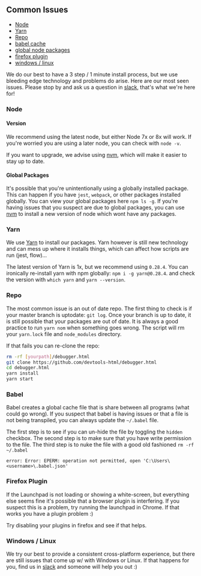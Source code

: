 ## Common Issues

* [Node](#node)
* [Yarn](#yarn)
* [Repo](#repo)
* [babel cache](#babel)
* [global node packages](#global-packages)
* [firefox plugin](#firefox-plugin)
* [windows / linux](#windows--linux)

We do our best to have a 3 step / 1 minute install process,
but we use bleeding edge technology and problems do arise. Here are our
most seen issues. Please stop by and ask us a question in [slack],
that's what we're here for!

### Node

#### Version

We recommend using the latest node, but either Node 7x or 8x will work.
If you're worried you are using a later node, you can check with `node -v`.

If you want to upgrade, we advise using [nvm], which will make it easier to
stay up to date.

#### Global Packages

It's possible that you're unintentionally using a globally installed package.
This can happen if you have `jest`, `webpack`, or other packages installed globally.
You can view your global packages here `npm ls -g`. If you're having issues that you
suspect are due to global packages, you can use [nvm] to install a new version of node
which wont have any packages.

### Yarn

We use [Yarn][yarn] to install our packages. Yarn however is still new technology and can
mess up where it installs things, which can affect how scripts are run (jest, flow)...

The latest version of Yarn is 1x, but we recommend using `0.28.4`. You can ironically re-install yarn with
npm globally: `npm i -g yarn@0.28.4`. and check the version with `which yarn` and `yarn --version`.


### Repo

The most common issue is an out of date repo. The first thing to check is if your master branch is uptodate:
`git log`. Once your branch is up to date, it is still possible that your packages are out of date.
It is always a good practice to run `yarn nom` when something goes wrong.
The script will rm your `yarn.lock` file and `node_modules` directory.

If that fails you can re-clone the repo:

```bash
rm -rf [yourpath]/debugger.html
git clone https://github.com/devtools-html/debugger.html
cd debugger.html
yarn install
yarn start
```

### Babel

Babel creates a global cache file that is share between all programs (what could go wrong).
If you suspect that babel is having issues or that a file is not being transpiled, you can always
update the `~/.babel` file.

The first step is to see if you can un-hide the file by toggling the `hidden` checkbox.
The second step is to make sure that you have write permission to the file.
The third step is to nuke the file with a good old fashioned `rm -rf ~/.babel`

```
error: Error: EPERM: operation not permitted, open 'C:\Users\<username>\.babel.json'
```

### Firefox Plugin

If the Launchpad is not loading or showing a white-screen, but everything else seems fine
it's possible that a browser plugin is interfering. If you suspect this is a problem,
try running the launchpad in Chrome. If that works you have a plugin problem :)

Try disabling your plugins in firefox and see if that helps.

### Windows / Linux

We try our best to provide a consistent cross-platform experience, but there are still
issues that come up w/ with Windows or Linux. If that happens for you, find us in [slack]
and someone will help you out :)

[slack]:https://devtools-html-slack.herokuapp.com/
[nvm]:https://github.com/creationix/nvm
[yarn]:https://yarnpkg.com/en/
